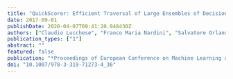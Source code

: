 ```yaml
---
title: "QuickScorer: Efficient Traversal of Large Ensembles of Decision Trees"
date: 2017-09-01
publishDate: 2020-04-07T09:41:20.948430Z
authors: ["Claudio Lucchese", "Franco Maria Nardini", "Salvatore Orlando", "Raffaele Perego", "Nicola Tonellotto", "Rossano Venturini"]
publication_types: ["1"]
abstract: ""
featured: false
publication: "*Proceedings of European Conference on Machine Learning and Principles and Practice of Knowledge Discovery in Databases (ECML PKDD 2017)*"
doi: "10.1007/978-3-319-71273-4_36"
---
```


